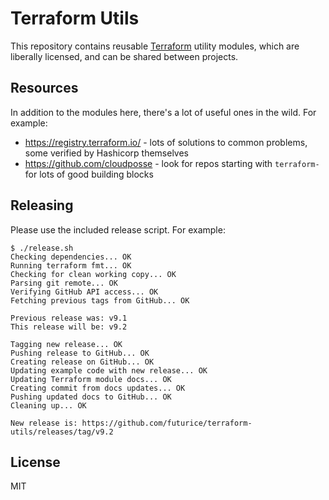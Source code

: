 # Terraform Utils

This repository contains reusable [Terraform](https://www.terraform.io/) utility modules, which are liberally licensed, and can be shared between projects.

## Resources

In addition to the modules here, there's a lot of useful ones in the wild. For example:

- https://registry.terraform.io/ - lots of solutions to common problems, some verified by Hashicorp themselves
- https://github.com/cloudposse - look for repos starting with `terraform-` for lots of good building blocks

## Releasing

Please use the included release script. For example:

```
$ ./release.sh
Checking dependencies... OK
Running terraform fmt... OK
Checking for clean working copy... OK
Parsing git remote... OK
Verifying GitHub API access... OK
Fetching previous tags from GitHub... OK

Previous release was: v9.1
This release will be: v9.2

Tagging new release... OK
Pushing release to GitHub... OK
Creating release on GitHub... OK
Updating example code with new release... OK
Updating Terraform module docs... OK
Creating commit from docs updates... OK
Pushing updated docs to GitHub... OK
Cleaning up... OK

New release is: https://github.com/futurice/terraform-utils/releases/tag/v9.2

```

## License

MIT
